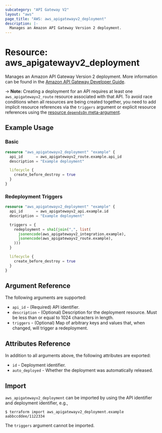 ```yaml
---
subcategory: "API Gateway V2"
layout: "aws"
page_title: "AWS: aws_apigatewayv2_deployment"
description: |-
  Manages an Amazon API Gateway Version 2 deployment.
---
```


# Resource: aws_apigatewayv2_deployment

Manages an Amazon API Gateway Version 2 deployment.
More information can be found in the [Amazon API Gateway Developer Guide](https://docs.aws.amazon.com/apigateway/latest/developerguide/apigateway-websocket-api.html).

-> **Note:** Creating a deployment for an API requires at least one `aws_apigatewayv2_route` resource associated with that API. To avoid race conditions when all resources are being created together, you need to add implicit resource references via the `triggers` argument or explicit resource references using the [resource `dependsOn` meta-argument](https://www.pulumi.com/docs/intro/concepts/programming-model/#dependson).

## Example Usage

### Basic

```terraform
resource "aws_apigatewayv2_deployment" "example" {
  api_id      = aws_apigatewayv2_route.example.api_id
  description = "Example deployment"

  lifecycle {
    create_before_destroy = true
  }
}
```

### Redeployment Triggers

```terraform
resource "aws_apigatewayv2_deployment" "example" {
  api_id      = aws_apigatewayv2_api.example.id
  description = "Example deployment"

  triggers = {
    redeployment = sha1(join(",", list(
      jsonencode(aws_apigatewayv2_integration.example),
      jsonencode(aws_apigatewayv2_route.example),
    )))
  }

  lifecycle {
    create_before_destroy = true
  }
}
```

## Argument Reference

The following arguments are supported:

* `api_id` - (Required) API identifier.
* `description` - (Optional) Description for the deployment resource. Must be less than or equal to 1024 characters in length.
* `triggers` - (Optional) Map of arbitrary keys and values that, when changed, will trigger a redeployment.

## Attributes Reference

In addition to all arguments above, the following attributes are exported:

* `id` - Deployment identifier.
* `auto_deployed` - Whether the deployment was automatically released.

## Import

`aws_apigatewayv2_deployment` can be imported by using the API identifier and deployment identifier, e.g.,

```
$ terraform import aws_apigatewayv2_deployment.example aabbccddee/1122334
```

The `triggers` argument cannot be imported.
